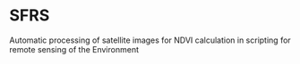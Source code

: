 # SFRS
Automatic processing of satellite images for NDVI calculation in scripting for remote sensing of the Environment
